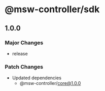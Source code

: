 # @msw-controller/sdk

## 1.0.0

### Major Changes

- release

### Patch Changes

- Updated dependencies
  - @msw-controller/core@1.0.0
